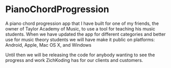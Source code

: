 # PianoChordProgression
A piano chord progression app that I have built for one of my friends, the owner of Taylor Academy of Music, to use a tool for teaching his music students. When we have updated the app for different categories and better use for music theory students we will have make it public on platforms: Android, Apple, Mac OS X, and Windows

Until then we will be releasing the code for anybody wanting to see the progress and work ZichKoding has for our clients and customers. 
